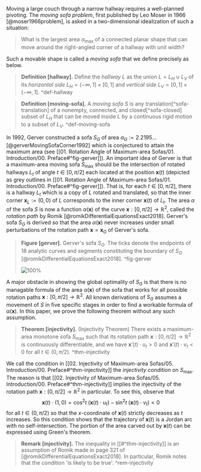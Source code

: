 Moving a large couch through a narrow hallway requires a well-planned pivoting. The _moving sofa problem_, first published by Leo Moser in 1966 [@moser1966problem], is asked in a two-dimensional idealization of such a situation:

> What is the largest area $\alpha_{\text{max}}$ of a connected planar shape that can move around the right-angled corner of a hallway with unit width?

Such a movable shape is called a _moving sofa_ that we define precisely as below.

> __Definition [hallway].__ Define the _hallway_ $L$ as the union $L = L_H \cup L_V$ of its _horizontal side_ $L_H = (-\infty, 1] \times [0, 1]$ and _vertical side_ $L_V = [0, 1] \times (-\infty, 1]$. ^def-hallway

> __Definition [moving-sofa].__ A _moving sofa_ $S$ is any translation[^sofa-translation] of a nonempty, connected, and closed[^sofa-closed] subset of $L_H$ that can be moved inside $L$ by a continuous rigid motion to a subset of $L_V$. ^def-moving-sofa

In 1992, Gerver constructed a sofa $S_G$ of area $\alpha_G := 2.2195\dots$ [@gerverMovingSofaCorner1992] which is conjectured to attain the maximum area (see [[01. Rotation Angle of Maximum-area Sofas/01. Introduction/00. Preface#^fig-gerver]]). An important idea of Gerver is that a maximum-area moving sofa $S_{\max}$ should be the intersection of rotated hallways $L_t$ of angle $t \in [0, \pi/2]$ each located at the position $\mathbf{x}(t)$ (depicted as grey outlines in [[01. Rotation Angle of Maximum-area Sofas/01. Introduction/00. Preface#^fig-gerver]]). That is, for each $t \in [0, \pi/2]$, there is a hallway $L_t$ which is a copy of $L$ rotated and translated, so that the inner corner $\mathbf{x}_L := (0, 0)$ of $L$ corresponds to the inner corner $\mathbf{x}(t)$ of $L_t$. The area $\alpha$ of the sofa $S$ is now a function $\alpha(\mathbf{x})$ of the curve $\mathbf{x} : [0, \pi/2] \to \mathbb{R}^2$, called the _rotation path_ by Romik [@romikDifferentialEquationsExact2018]. Gerver's sofa $S_G$ is derived so that the area $\alpha(\mathbf{x})$ never increases under small perturbations of the rotation path $\mathbf{x} = \mathbf{x}_G$ of Gerver's sofa.

> __Figure [gerver].__ Gerver's sofa $S_G$. The ticks denote the endpoints of 18 analytic curves and segments constituting the boundary of $S_G$ [@romikDifferentialEquationsExact2018]. ^fig-gerver
> 
> ![100%](images/gerverFull.svg)

A major obstacle in showing the global optimality of $S_G$ is that there is no managable formula of the area $\alpha(\mathbf{x})$ of the sofa that works for all possible rotation paths $\mathbf{x} : [0, \pi/2] \to \mathbb{R}^2$. All known derivations of $S_G$ assumes a movement of $S$ in five specific stages in order to find a workable formula of $\alpha(\mathbf{x})$. In this paper, we prove the following theorem without any such assumption.

> __Theorem [injectivity].__ (Injectivity Theorem) There exists a maximum-area monotone sofa $S_{\max}$ such that its rotation path $\mathbf{x} : [0, \pi/2] \to \mathbb{R}^2$ is continuously differentiable, and we have $\mathbf{x}'(t) \cdot u_t > 0$ and $\mathbf{x}'(t) \cdot v_t < 0$ for all $t \in (0, \pi/2)$. ^thm-injectivity

We call the condition in [[02. Injectivity of Maximum-area Sofas/05. Introduction/00. Preface#^thm-injectivity]] the _injectivity condition_ on $S_{\max}$. The reason is that [[02. Injectivity of Maximum-area Sofas/05. Introduction/00. Preface#^thm-injectivity]] implies the injectivity of the rotation path $\mathbf{x} : [0, \pi/2] \to \mathbb{R}^2$ in particular. To see this, observe that
$$
\mathbf{x}(t) \cdot (1, 0) = \cos^2 t \; (\mathbf{x}(t) \cdot u_t) - \sin^2 t \; (\mathbf{x}(t) \cdot v_t) < 0
$$
for all $t \in (0, \pi/2)$ so that the $x$-coordinate of $\mathbf{x}(t)$ strictly decreases as $t$ increases. So this condition shows that the trajectory of $\mathbf{x}(t)$ is a Jordan arc with no self-intersection. The portion of the area carved out by $\mathbf{x}(t)$ can be expressed using Green's theorem.

> __Remark [injectivity].__ The inequality in [[#^thm-injectivity]] is an assumption of Romik made in page 321 of [@romikDifferentialEquationsExact2018]. In particular, Romik notes that the condition 'is likely to be true'. ^rem-injectivity